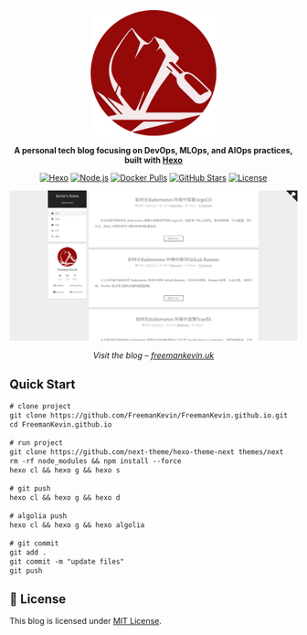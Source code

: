 <p align="center">
  <a href="https://freemankevin.uk">
    <img src="https://raw.githubusercontent.com/FreemanKevin/freemankevin.github.io/gh-pages/images/avatar.jpg" width="220" alt="Kevin's Notes">
  </a>
</p>

<p align="center">
  <strong>
    A personal tech blog focusing on DevOps, MLOps, and AIOps practices, built with
    <a href="https://hexo.io">Hexo</a>
  </strong>
</p>

<p align="center">
  <a href="https://hexo.io"><img
    src="https://img.shields.io/badge/Hexo-5.0+-0E83CD?style=flat-square&logo=hexo"
    alt="Hexo"
  /></a>
  <a href="https://nodejs.org"><img
    src="https://img.shields.io/badge/Node.js-14.0+-339933?style=flat-square&logo=node.js"
    alt="Node.js"
  /></a>
  <a href="https://hub.docker.com/r/freelabspace/freemankevin"><img
    src="https://img.shields.io/docker/pulls/freelabspace/freemankevin?style=flat-square&logo=docker"
    alt="Docker Pulls"
  /></a>
  <a href="https://github.com/FreemanKevin/FreemanKevin.github.io/stargazers"><img
    src="https://img.shields.io/github/stars/FreemanKevin/FreemanKevin.github.io?style=flat-square&logo=github"
    alt="GitHub Stars"
  /></a>
  <a href="LICENSE"><img
    src="https://img.shields.io/github/license/FreemanKevin/FreemanKevin.github.io?style=flat-square"
    alt="License"
  /></a>
</p>

<p align="center">
  <a href="https://freemankevin.uk">
    <img src="https://raw.githubusercontent.com/FreemanKevin/freemankevin.github.io/gh-pages/images/screenshot.png" width="700" />
  </a>
</p>

<p align="center">
  <em>
    Visit the blog –
    <a href="https://freemankevin.uk">freemankevin.uk</a>
  </em>
</p>

## Quick Start
```shell
# clone project
git clone https://github.com/FreemanKevin/FreemanKevin.github.io.git
cd FreemanKevin.github.io

# run project
git clone https://github.com/next-theme/hexo-theme-next themes/next
rm -rf node_modules && npm install --force
hexo cl && hexo g && hexo s

# git push
hexo cl && hexo g && hexo d

# algolia push
hexo cl && hexo g && hexo algolia 

# git commit
git add .
git commit -m "update files"
git push
```

## 📄 License

This blog is licensed under [MIT License](LICENSE). 
